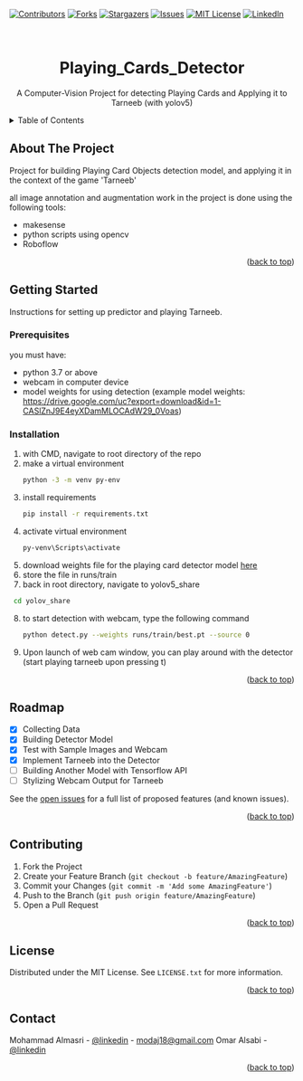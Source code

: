 <!-- PROJECT SHIELDS -->
<a name="readme-top"></a>
[![Contributors][contributors-shield]][contributors-url]
[![Forks][forks-shield]][forks-url]
[![Stargazers][stars-shield]][stars-url]
[![Issues][issues-shield]][issues-url]
[![MIT License][license-shield]][license-url]
[![LinkedIn][linkedin-shield]][linkedin-url]

<!-- HEADER -->
<br />
<div align="center">
  <h1 align="center">Playing_Cards_Detector</h1>
  <p align="center">
    A Computer-Vision Project for detecting Playing Cards and Applying it to Tarneeb (with yolov5)
  </p>
</div>


<!-- TABLE OF CONTENTS -->
<details>
  <summary>Table of Contents</summary>
  <ol>
    <li>
      <a href="#about-the-project">About The Project</a>
      <ul>
        <li><a href="#built-with">Built With</a></li>
      </ul>
    </li>
    <li>
      <a href="#getting-started">Getting Started</a>
      <ul>
        <li><a href="#prerequisites">Prerequisites</a></li>
        <li><a href="#installation">Installation</a></li>
      </ul>
    </li>
    <li><a href="#roadmap">Roadmap</a></li>
    <li><a href="#contributing">Contributing</a></li>
    <li><a href="#license">License</a></li>
    <li><a href="#contact">Contact</a></li>
  </ol>
</details>


<!-- ABOUT THE PROJECT -->
## About The Project
Project for building Playing Card Objects detection model, and applying it in the context of the game 'Tarneeb'

all image annotation and augmentation work in the project is done using the following tools:
* makesense
* python scripts using opencv 
* Roboflow

<p align="right">(<a href="#readme-top">back to top</a>)</p>



<!-- GETTING STARTED -->
## Getting Started

Instructions for setting up predictor and playing Tarneeb.

### Prerequisites

you must have:
* python 3.7 or above
* webcam in computer device
* model weights for using detection (example model weights: https://drive.google.com/uc?export=download&id=1-CASlZnJ9E4eyXDamMLOCAdW29_0Voas)

### Installation

1. with CMD, navigate to root directory of the repo
2. make a virtual environment
   ```sh
   python -3 -m venv py-env
   ```
3. install requirements 
   ```sh
   pip install -r requirements.txt
   ```
4. activate virtual environment
   ```sh
   py-venv\Scripts\activate
   ```
5. download weights file for the playing card detector model <a href="https://drive.google.com/uc?export=download&id=1-CASlZnJ9E4eyXDamMLOCAdW29_0Voas">here</a>
6. store the file in runs/train
7. back in root directory, navigate to yolov5_share
  ```sh
   cd yolov_share
   ```
8. to start detection with webcam, type the following command
   ```sh
   python detect.py --weights runs/train/best.pt --source 0
   ```
9. Upon launch of web cam window, you can play around with the detector (start playing tarneeb upon pressing t)

<p align="right">(<a href="#readme-top">back to top</a>)</p>



<!-- ROADMAP -->
## Roadmap

- [x] Collecting Data
- [x] Building Detector Model
- [x] Test with Sample Images and Webcam
- [x] Implement Tarneeb into the Detector
- [ ] Building Another Model with Tensorflow API
- [ ] Stylizing Webcam Output for Tarneeb

See the [open issues](https://github.com/MODAJ18/Playing_Cards/issues) for a full list of proposed features (and known issues).

<p align="right">(<a href="#readme-top">back to top</a>)</p>


<!-- CONTRIBUTING -->
## Contributing

1. Fork the Project
2. Create your Feature Branch (`git checkout -b feature/AmazingFeature`)
3. Commit your Changes (`git commit -m 'Add some AmazingFeature'`)
4. Push to the Branch (`git push origin feature/AmazingFeature`)
5. Open a Pull Request

<p align="right">(<a href="#readme-top">back to top</a>)</p>


<!-- LICENSE -->
## License

Distributed under the MIT License. See `LICENSE.txt` for more information.

<p align="right">(<a href="#readme-top">back to top</a>)</p>



<!-- CONTACT -->
## Contact

Mohammad Almasri - [@linkedin](https://www.linkedin.com/in/mohammad-almasri-964867197/) - modaj18@gmail.com
Omar Alsabi - [@linkedin](https://www.linkedin.com/in/omar-alsaabi-32675b193/)

<p align="right">(<a href="#readme-top">back to top</a>)</p>


<!-- MARKDOWN LINKS & IMAGES -->
<!-- https://www.markdownguide.org/basic-syntax/#reference-style-links -->
[contributors-shield]: https://img.shields.io/github/contributors/MODAJ18/Playing_Cards.svg?style=for-the-badge
[contributors-url]: https://github.com/MODAJ18/Playing_Cards/graphs/contributors
[forks-shield]: https://img.shields.io/github/forks/MODAJ18/Playing_Cards.svg?style=for-the-badge
[forks-url]: https://github.com/MODAJ18/Playing_Cards/network/members
[stars-shield]: https://img.shields.io/github/stars/MODAJ18/Playing_Cards.svg?style=for-the-badge
[stars-url]: https://github.com/MODAJ18/Playing_Cards/stargazers
[issues-shield]: https://img.shields.io/github/issues/MODAJ18/Playing_Cards.svg?style=for-the-badge
[issues-url]: https://github.com/MODAJ18/Playing_Cards/issues
[license-shield]: https://img.shields.io/github/license/MODAJ18/Playing_Cards.svg?style=for-the-badge
[license-url]: https://github.com/MODAJ18/Playing_Cards/blob/master/License.txt
[linkedin-shield]: https://img.shields.io/badge/-LinkedIn-black.svg?style=for-the-badge&logo=linkedin&colorB=555
[linkedin-url]: https://www.linkedin.com/in/mohammad-almasri-964867197/
